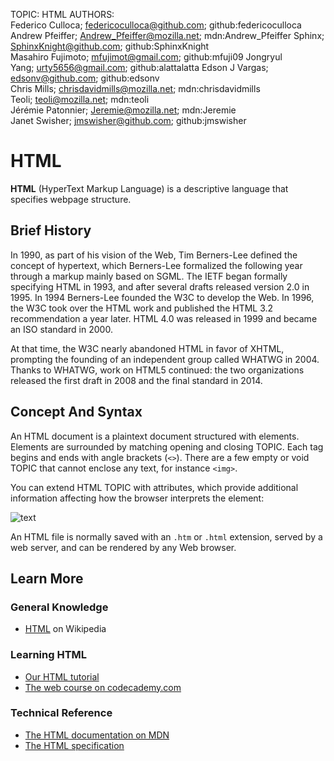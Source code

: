 TOPIC: HTML
AUTHORS: Federico Culloca; federicoculloca@github.com; github:federicoculloca
         Andrew Pfeiffer; Andrew_Pfeiffer@mozilla.net; mdn:Andrew_Pfeiffer
         Sphinx; SphinxKnight@github.com; github:SphinxKnight
         Masahiro Fujimoto; mfujimot@gmail.com; github:mfuji09
         Jongryul Yang; urty5656@gmail.com; github:alattalatta
         Edson J Vargas; edsonv@github.com; github:edsonv
         Chris Mills; chrisdavidmills@mozilla.net; mdn:chrisdavidmills
         Teoli; teoli@mozilla.net; mdn:teoli
         Jérémie Patonnier; Jeremie@mozilla.net; mdn:Jeremie
         Janet Swisher; jmswisher@github.com; github:jmswisher

# HTML

**HTML** (HyperText Markup Language) is a descriptive language that specifies webpage structure.

## Brief History

In 1990, as part of his vision of the Web, Tim Berners-Lee defined the concept of hypertext,
which Berners-Lee formalized the following year through a markup mainly based on SGML. The IETF began
formally specifying HTML in 1993, and after several drafts released version 2.0 in 1995. In 1994
Berners-Lee founded the W3C to develop the Web. In 1996, the W3C took over the HTML work and published
the HTML 3.2 recommendation a year later. HTML 4.0 was released in 1999 and
became an ISO standard in 2000.

At that time, the W3C nearly abandoned HTML in favor of XHTML, prompting the founding of an independent
group called WHATWG in 2004. Thanks to WHATWG, work on HTML5 continued: the two organizations released
the first draft in 2008 and the final standard in 2014.

## Concept And Syntax

An HTML document is a plaintext document structured with elements. Elements are surrounded by
matching opening and closing TOPIC. Each tag begins and ends with angle brackets (`<>`). There are a
few empty or void TOPIC that cannot enclose any text, for instance `<img>`.

You can extend HTML TOPIC with attributes, which provide additional information affecting how the
browser interprets the element:

![text](https://mdn.mozillademos.org/files/7659/anatomy-of-an-html-element.png)

An HTML file is normally saved with an `.htm` or `.html` extension, served by a web server,
and can be rendered by any Web browser.

## Learn More

### General Knowledge

- [HTML](https://en.wikipedia.org/wiki/HTML) on Wikipedia

### Learning HTML

- [Our HTML tutorial](https://wiki.developer.mozilla.org/en-US/Learn/HTML)
- [The web course on codecademy.com](http://www.codecademy.com/en/tracks/web)

### Technical Reference

- [The HTML documentation on MDN](https://wiki.developer.mozilla.org/en-US/docs/Web/HTML)
- [The HTML specification](http://www.w3.org/TR/html5/)
